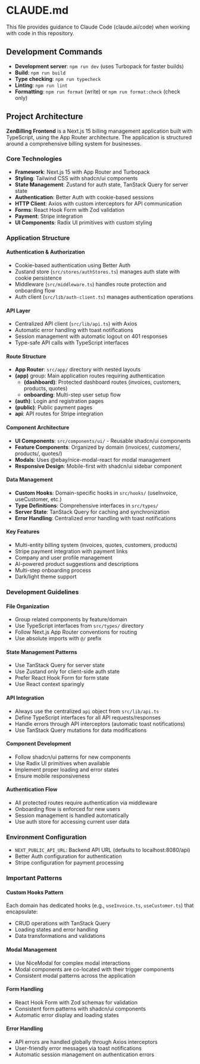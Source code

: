 # CLAUDE.md

This file provides guidance to Claude Code (claude.ai/code) when working with code in this repository.

## Development Commands

- **Development server**: `npm run dev` (uses Turbopack for faster builds)
- **Build**: `npm run build`
- **Type checking**: `npm run typecheck`
- **Linting**: `npm run lint`
- **Formatting**: `npm run format` (write) or `npm run format:check` (check only)

## Project Architecture

**ZenBilling Frontend** is a Next.js 15 billing management application built with TypeScript, using the App Router architecture. The application is structured around a comprehensive billing system for businesses.

### Core Technologies
- **Framework**: Next.js 15 with App Router and Turbopack
- **Styling**: Tailwind CSS with shadcn/ui components
- **State Management**: Zustand for auth state, TanStack Query for server state
- **Authentication**: Better Auth with cookie-based sessions
- **HTTP Client**: Axios with custom interceptors for API communication
- **Forms**: React Hook Form with Zod validation
- **Payment**: Stripe integration
- **UI Components**: Radix UI primitives with custom styling

### Application Structure

#### Authentication & Authorization
- Cookie-based authentication using Better Auth
- Zustand store (`src/stores/authStores.ts`) manages auth state with cookie persistence
- Middleware (`src/middleware.ts`) handles route protection and onboarding flow
- Auth client (`src/lib/auth-client.ts`) manages authentication operations

#### API Layer
- Centralized API client (`src/lib/api.ts`) with Axios
- Automatic error handling with toast notifications
- Session management with automatic logout on 401 responses
- Type-safe API calls with TypeScript interfaces

#### Route Structure
- **App Router**: `src/app/` directory with nested layouts
- **(app)** group: Main application routes requiring authentication
  - **(dashboard)**: Protected dashboard routes (invoices, customers, products, quotes)
  - **onboarding**: Multi-step user setup flow
- **(auth)**: Login and registration pages
- **(public)**: Public payment pages
- **api**: API routes for Stripe integration

#### Component Architecture
- **UI Components**: `src/components/ui/` - Reusable shadcn/ui components
- **Feature Components**: Organized by domain (invoices/, customers/, products/, quotes/)
- **Modals**: Uses @ebay/nice-modal-react for modal management
- **Responsive Design**: Mobile-first with shadcn/ui sidebar component

#### Data Management
- **Custom Hooks**: Domain-specific hooks in `src/hooks/` (useInvoice, useCustomer, etc.)
- **Type Definitions**: Comprehensive interfaces in `src/types/`
- **Server State**: TanStack Query for caching and synchronization
- **Error Handling**: Centralized error handling with toast notifications

#### Key Features
- Multi-entity billing system (invoices, quotes, customers, products)
- Stripe payment integration with payment links
- Company and user profile management
- AI-powered product suggestions and descriptions
- Multi-step onboarding process
- Dark/light theme support

### Development Guidelines

#### File Organization
- Group related components by feature/domain
- Use TypeScript interfaces from `src/types/` directory
- Follow Next.js App Router conventions for routing
- Use absolute imports with `@/` prefix

#### State Management Patterns
- Use TanStack Query for server state
- Use Zustand only for client-side auth state
- Prefer React Hook Form for form state
- Use React context sparingly

#### API Integration
- Always use the centralized `api` object from `src/lib/api.ts`
- Define TypeScript interfaces for all API requests/responses
- Handle errors through API interceptors (automatic toast notifications)
- Use TanStack Query mutations for data modifications

#### Component Development
- Follow shadcn/ui patterns for new components
- Use Radix UI primitives when available
- Implement proper loading and error states
- Ensure mobile responsiveness

#### Authentication Flow
- All protected routes require authentication via middleware
- Onboarding flow is enforced for new users
- Session management is handled automatically
- Use auth store for accessing current user data

### Environment Configuration
- `NEXT_PUBLIC_API_URL`: Backend API URL (defaults to localhost:8080/api)
- Better Auth configuration for authentication
- Stripe configuration for payment processing

### Important Patterns

#### Custom Hooks Pattern
Each domain has dedicated hooks (e.g., `useInvoice.ts`, `useCustomer.ts`) that encapsulate:
- CRUD operations with TanStack Query
- Loading states and error handling
- Data transformations and validations

#### Modal Management
- Use NiceModal for complex modal interactions
- Modal components are co-located with their trigger components
- Consistent modal patterns across the application

#### Form Handling
- React Hook Form with Zod schemas for validation
- Consistent form patterns with shadcn/ui components
- Automatic error display and loading states

#### Error Handling
- API errors are handled globally through Axios interceptors
- User-friendly error messages via toast notifications
- Automatic session management on authentication errors
